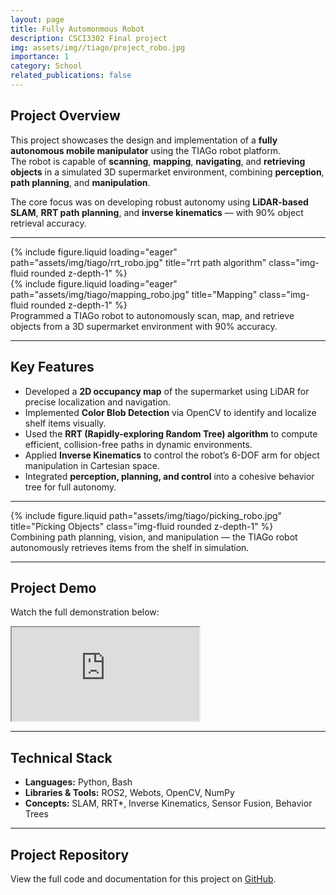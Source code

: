 ```yaml
---
layout: page
title: Fully Automonmous Robot
description: CSCI3302 Final project 
img: assets/img//tiago/project_robo.jpg
importance: 1
category: School
related_publications: false
---
```


## Project Overview

This project showcases the design and implementation of a **fully autonomous mobile manipulator** using the TIAGo robot platform.  
The robot is capable of **scanning**, **mapping**, **navigating**, and **retrieving objects** in a simulated 3D supermarket environment, combining **perception**, **path planning**, and **manipulation**.

The core focus was on developing robust autonomy using **LiDAR-based SLAM**, **RRT path planning**, and **inverse kinematics** — with 90% object retrieval accuracy.

---

<div class="row">
    <div class="col-sm mt-3 mt-md-0">
        {% include figure.liquid loading="eager" path="assets/img/tiago/rrt_robo.jpg" title="rrt path algorithm" class="img-fluid rounded z-depth-1" %}
    </div>
    <div class="col-sm mt-3 mt-md-0">
        {% include figure.liquid loading="eager" path="assets/img/tiago/mapping_robo.jpg" title="Mapping" class="img-fluid rounded z-depth-1" %}
    </div>
</div>
<div class="caption">
    Programmed a TIAGo robot to autonomously scan, map, and retrieve objects from a 3D supermarket environment with 90% accuracy.
</div>

---

## Key Features

- Developed a **2D occupancy map** of the supermarket using LiDAR for precise localization and navigation.  
- Implemented **Color Blob Detection** via OpenCV to identify and localize shelf items visually.  
- Used the **RRT (Rapidly-exploring Random Tree) algorithm** to compute efficient, collision-free paths in dynamic environments.  
- Applied **Inverse Kinematics** to control the robot’s 6-DOF arm for object manipulation in Cartesian space.  
- Integrated **perception, planning, and control** into a cohesive behavior tree for full autonomy.

---

<div class="row justify-content-sm-center">
    <div class="col-sm-8 mt-3 mt-md-0">
        {% include figure.liquid path="assets/img/tiago/picking_robo.jpg" title="Picking Objects" class="img-fluid rounded z-depth-1" %}
    </div>
</div>
<div class="caption">
  Combining path planning, vision, and manipulation — the TIAGo robot autonomously retrieves items from the shelf in simulation.
</div>

---
## Project Demo

Watch the full demonstration below:

<div class="project-video mt-4">
  <div class="embed-responsive embed-responsive-16by9">
    <iframe class="embed-responsive-item" src="https://www.youtube.com/embed/K8VR4sO6eGA"  
    allow="accelerometer; autoplay; clipboard-write; encrypted-media; gyroscope; picture-in-picture" allowfullscreen>
    </iframe>
  </div>
</div>

---

## Technical Stack

- **Languages:** Python, Bash
- **Libraries & Tools:** ROS2, Webots, OpenCV, NumPy
- **Concepts:** SLAM, RRT*, Inverse Kinematics, Sensor Fusion, Behavior Trees

---

## Project Repository

<div class="project-repo mt-4">
  <p>View the full code and documentation for this project on <a href="https://github.com/Ales4999/CSCI3302_LabTeam" target="_blank">GitHub</a>.</p>
</div>
